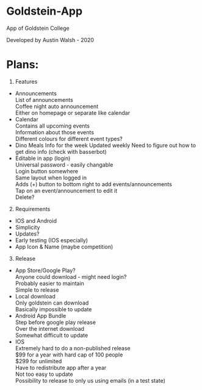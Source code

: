 # Goldstein-App

App of Goldstein College

Developed by Austin Walsh - 2020

# Plans:

1. Features
- Announcements  
    List of announcements  
    Coffee night auto announcement  
    Either on homepage or separate like calendar  
- Calendar  
    Contains all upcoming events  
    Information about those events  
    Different colours for different event types?  
- Dino Meals
    Info for the week
    Updated weekly
    Need to figure out how to get dino info (check with basserbot)
- Editable in app (login)  
    Universal password - easily changable  
    Login button somewhere  
    Same layout when logged in   
    Adds (+) button to bottom right to add events/announcements  
    Tap on an event/announcement to edit it  
    Delete?  

2. Requirements
- IOS and Android
- Simplicity
- Updates?
- Early testing (IOS especially)
- App Icon & Name (maybe competition)

3. Release
- App Store/Google Play?  
    Anyone could download - might need login?  
    Probably easier to maintain  
    Simple to release  
- Local download  
    Only goldstein can download  
    Basically impossible to update  
- Android App Bundle  
    Step before google play release  
    Over the internet download  
    Somewhat difficult to update  
- IOS   
    Extremely hard to do a non-published release  
    $99 for a year with hard cap of 100 people  
    $299 for unlimited  
    Have to redistribute app after a year  
    Not too easy to update  
    Possibility to release to only us using emails (in a test state)  
